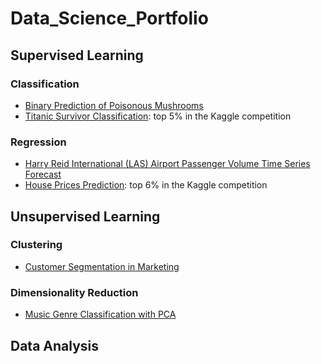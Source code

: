 # Data_Science_Portfolio
## Supervised Learning
### Classification
- [Binary Prediction of Poisonous Mushrooms](Binary_Prediction_of_Poisonous_Mushrooms/binary-prediction-of-poisonous-mushrooms.ipynb)
- [Titanic Survivor Classification](Titanic_Survivor_Classification/titanic-machine-learning-from-disaster.ipynb): top 5% in the Kaggle competition
### Regression
- [Harry Reid International (LAS) Airport Passenger Volume Time Series Forecast]()
- [House Prices Prediction](House_Prices_Prediction/house-prices-prediction.ipynb): top 6% in the Kaggle competition
## Unsupervised Learning
### Clustering
- [Customer Segmentation in Marketing](Customer_Segmentation_in_Marketing/customer-segmentation-in-marketing.ipynb)
### Dimensionality Reduction
- [Music Genre Classification with PCA](Music_Genre_Classification_with_PCA/music-genre-classification-with-pca.ipynb)
## Data Analysis
